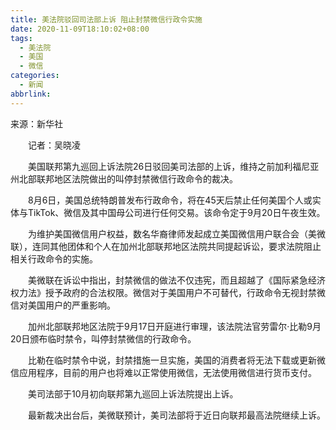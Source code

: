 ```yaml
---
title: 美法院驳回司法部上诉 阻止封禁微信行政令实施
date: 2020-11-09T18:10:02+08:00
tags:
  - 美法院
  - 美国
  - 微信
categories:
  - 新闻
abbrlink:
---
```


来源：新华社

　　记者：吴晓凌

　　美国联邦第九巡回上诉法院26日驳回美司法部的上诉，维持之前加利福尼亚州北部联邦地区法院做出的叫停封禁微信行政命令的裁决。

　　8月6日，美国总统特朗普发布行政命令，将在45天后禁止任何美国个人或实体与TikTok、微信及其中国母公司进行任何交易。该命令定于9月20日午夜生效。

　　为维护美国微信用户权益，数名华裔律师发起成立美国微信用户联合会（美微联），连同其他团体和个人在加州北部联邦地区法院共同提起诉讼，要求法院阻止相关行政命令的实施。

　　美微联在诉讼中指出，封禁微信的做法不仅违宪，而且超越了《国际紧急经济权力法》授予政府的合法权限。微信对于美国用户不可替代，行政命令无视封禁微信对美国用户的严重影响。

　　加州北部联邦地区法院于9月17日开庭进行审理，该法院法官劳雷尔·比勒9月20日颁布临时禁令，叫停封禁微信的行政命令。

　　比勒在临时禁令中说，封禁措施一旦实施，美国的消费者将无法下载或更新微信应用程序，目前的用户也将难以正常使用微信，无法使用微信进行货币支付。

　　美司法部于10月初向联邦第九巡回上诉法院提出上诉。

　　最新裁决出台后，美微联预计，美司法部将于近日向联邦最高法院继续上诉。